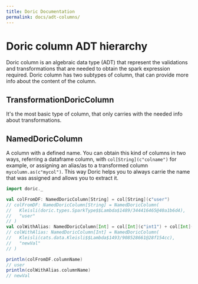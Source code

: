 ```yaml
---
title: Doric Documentation
permalink: docs/adt-columns/
---
```

# Doric column ADT hierarchy
Doric column is an algebraic data type (ADT) that represent the validations and transformations that are needed to obtain the spark expression required.
Doric column has two subtypes of column, that can provide more info about the content of the column.

## TransformationDoricColumn
It's the most basic type of column, that only carries with the needed info about transformations.

## NamedDoricColumn
A column with a defined name. You can obtain this kind of columns in two ways, referring a dataframe column, with `col[String](c"colname")` for example, or assigning an alias/as to a transformed column `mycolumn.as(c"mycol")`.
This way Doric helps you to always carrie the name that was assigned and allows you to extract it.

```scala
import doric._

val colFromDF: NamedDoricColumn[String] = col[String](c"user")
// colFromDF: NamedDoricColumn[String] = NamedDoricColumn(
//   Kleisli(doric.types.SparkType$$Lambda$1489/344416465@40a1b6d4),
//   "user"
// )
val colWithAlias: NamedDoricColumn[Int] = col[Int](c"int1") + col[Int](c"int2") as c"newVal"
// colWithAlias: NamedDoricColumn[Int] = NamedDoricColumn(
//   Kleisli(cats.data.Kleisli$$Lambda$1493/908528661@28f154cc),
//   "newVal"
// )

println(colFromDF.columnName)
// user
println(colWithAlias.columnName)
// newVal
```
